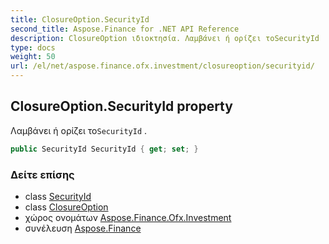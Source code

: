 ```yaml
---
title: ClosureOption.SecurityId
second_title: Aspose.Finance for .NET API Reference
description: ClosureOption ιδιοκτησία. Λαμβάνει ή ορίζει τοSecurityId .
type: docs
weight: 50
url: /el/net/aspose.finance.ofx.investment/closureoption/securityid/
---
```

## ClosureOption.SecurityId property

Λαμβάνει ή ορίζει το`SecurityId` .

```csharp
public SecurityId SecurityId { get; set; }
```

### Δείτε επίσης

* class [SecurityId](../../../aspose.finance.ofx/securityid/)
* class [ClosureOption](../)
* χώρος ονομάτων [Aspose.Finance.Ofx.Investment](../../closureoption/)
* συνέλευση [Aspose.Finance](../../../)


